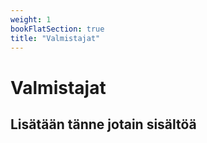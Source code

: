```yaml
---
weight: 1
bookFlatSection: true
title: "Valmistajat"
---
```


# Valmistajat

## Lisätään tänne jotain sisältöä